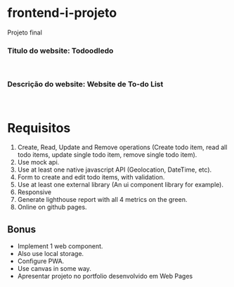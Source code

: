 # frontend-i-projeto
Projeto final


### **Titulo do website:** Todoodledo

<br>

### **Descrição do website:** Website de To-do List

<br>

# Requisitos

1. Create, Read, Update and Remove operations (Create todo item, read all todo items, update single todo item, remove single todo item).
2. Use mock api.
3. Use at least one native javascript API (Geolocation, DateTime, etc).
4. Form to create and edit todo items, with validation.
5. Use at least one external library (An ui component library for example).
6. Responsive
7. Generate lighthouse report with all 4 metrics on the green.
8. Online on github pages.

## Bonus

- Implement 1 web component.
- Also use local storage.
- Configure PWA.
- Use canvas in some way.
- Apresentar projeto no portfolio desenvolvido em Web Pages